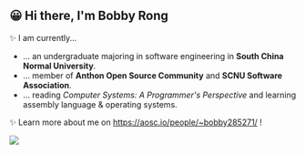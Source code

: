 ## 😀 Hi there, I'm Bobby Rong

✨ I am currently...

- ... an undergraduate majoring in software engineering in **South China Normal University**.
- ... member of **Anthon Open Source Community** and **SCNU Software Association**.
- ... reading *Computer Systems: A Programmer's Perspective* and learning assembly language & operating systems.

✨ Learn more about me on https://aosc.io/people/~bobby285271/ !

![](https://github-readme-stats.vercel.app/api?username=bobby285271&show_icons=true)

